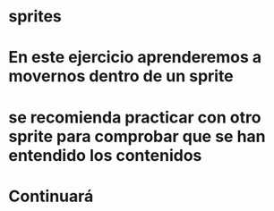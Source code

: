 # sprites
# En este ejercicio aprenderemos a movernos dentro de un sprite
# se recomienda practicar con otro sprite para comprobar que se han entendido los contenidos
# 
# Continuará
